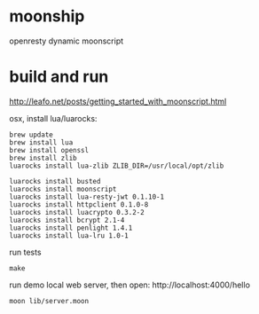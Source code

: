 # moonship
openresty dynamic moonscript

# build and run
http://leafo.net/posts/getting_started_with_moonscript.html

osx, install lua/luarocks:
```
brew update
brew install lua
brew install openssl
brew install zlib
luarocks install lua-zlib ZLIB_DIR=/usr/local/opt/zlib

luarocks install busted
luarocks install moonscript
luarocks install lua-resty-jwt 0.1.10-1
luarocks install httpclient 0.1.0-8
luarocks install luacrypto 0.3.2-2
luarocks install bcrypt 2.1-4
luarocks install penlight 1.4.1
luarocks install lua-lru 1.0-1

```

run tests
```
make
```

run demo local web server, then open: http://localhost:4000/hello
```
moon lib/server.moon
```

